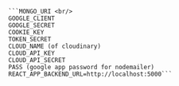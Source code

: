 ```` file contains <br/>
```MONGO_URI <br/>
GOOGLE_CLIENT
GOOGLE_SECRET
COOKIE_KEY
TOKEN_SECRET
CLOUD_NAME (of cloudinary)
CLOUD_API_KEY
CLOUD_API_SECRET
PASS (google app password for nodemailer)
REACT_APP_BACKEND_URL=http://localhost:5000```

